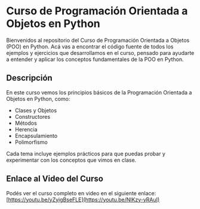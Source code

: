 # Curso de Programación Orientada a Objetos en Python

Bienvenidos al repositorio del Curso de Programación Orientada a Objetos (POO) en Python. Acá vas a encontrar el código fuente de todos los ejemplos y ejercicios que desarrollamos en el curso, pensado para ayudarte a entender y aplicar los conceptos fundamentales de la POO en Python.

## Descripción
En este curso vemos los principios básicos de la Programación Orientada a Objetos en Python, como:

- Clases y Objetos
- Constructores
- Métodos
- Herencia
- Encapsulamiento
- Polimorfismo

Cada tema incluye ejemplos prácticos para que puedas probar y experimentar con los conceptos que vimos en clase.

## Enlace al Video del Curso
Podés ver el curso completo en video en el siguiente enlace: [https://youtu.be/yZyigBseFLE](https://youtu.be/NlKzy-yRAuI)
